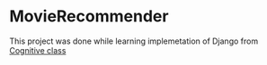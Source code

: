 # MovieRecommender
This project was done while learning implemetation of Django from [Cognitive class](https://courses.cognitiveclass.ai)
